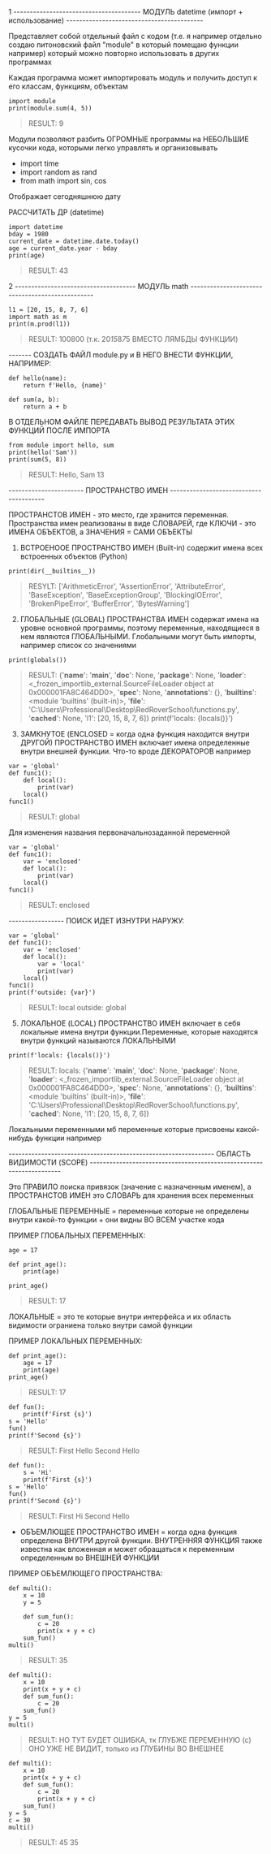 1 --------------------------------------- МОДУЛЬ datetime (импорт + использование) ------------------------------------------

Представляет собой отдельный файл с кодом (т.е. я например отдельно создаю питоновский файл "module" в который помещаю функции например) который можно повторно использовать в других программах

Каждая программа может импортировать модуль и получить доступ к его классам, функциям, объектам

```
import module
print(module.sum(4, 5))
```
> RESULT: 9

Модули позволяют разбить ОГРОМНЫЕ программы на НЕБОЛЬШИЕ кусочки кода, которыми легко управлять и организовывать 

- import time
- import random as rand
- from math import sin, cos

Отображает сегодняшнюю дату 

РАССЧИТАТЬ ДР (datetime)

```
import datetime
bday = 1980
current_date = datetime.date.today()
age = current_date.year - bday
print(age)
```
> RESULT: 43


2 ------------------------------------- МОДУЛЬ math ------------------------------------------------


```
l1 = [20, 15, 8, 7, 6]
import math as m
print(m.prod(l1))
```
> RESULT: 100800 (т.к. 20*15*8*7*5 ВМЕСТО ЛЯМБДЫ ФУНКЦИИ)


------- СОЗДАТЬ ФАЙЛ module.py и В НЕГО ВНЕСТИ ФУНКЦИИ, НАПРИМЕР:

```
def hello(name):
    return f'Hello, {name}'

def sum(a, b):
    return a + b
```

В ОТДЕЛЬНОМ ФАЙЛЕ ПЕРЕДАВАТЬ ВЫВОД РЕЗУЛЬТАТА ЭТИХ ФУНКЦИЙ ПОСЛЕ ИМПОРТА

```
from module import hello, sum
print(hello('Sam'))
print(sum(5, 8))
```

> RESULT: Hello, Sam
> 13


----------------------- ПРОСТРАНСТВО ИМЕН ---------------------------------------

ПРОСТРАНСТОВ ИМЕН - это место, где хранится переменная. Пространства имен реализованы в виде СЛОВАРЕЙ, где КЛЮЧИ - это ИМЕНА ОБЪЕКТОВ, а ЗНАЧЕНИЯ = САМИ ОБЪЕКТЫ

1. ВСТРОЕНООЕ ПРОСТРАНСТВО ИМЕН (Built-in) содержит имена всех встроенных объектов (Python)
```
print(dir(__builtins__))
```
> RESYLT: ['ArithmeticError', 'AssertionError', 'AttributeError', 'BaseException', 'BaseExceptionGroup', 'BlockingIOError', 'BrokenPipeError', 'BufferError', 'BytesWarning']


2. ГЛОБАЛЬНЫЕ (GLOBAL) ПРОСТРАНСТВА ИМЕН содержат имена на уровне основной программы, поэтому переменные, находящиеся в нем являются ГЛОБАЛЬНЫМИ. Глобальными могут быть импорты, например список со значениями 

```
print(globals())
```
> RESULT: {'__name__': '__main__', '__doc__': None, '__package__': None, '__loader__': <_frozen_importlib_external.SourceFileLoader object at 0x000001FA8C464DD0>, '__spec__': None, '__annotations__': {}, '__builtins__': <module 'builtins' (built-in)>, '__file__': 'C:\\Users\\Professional\\Desktop\\RedRoverSchool\\functions.py', '__cached__': None, 'l1': [20, 15, 8, 7, 6]}
print(f'locals: {locals()}')

3. ЗАМКНУТОЕ (ENCLOSED = когда одна функция находится внутри ДРУГОЙ) ПРОСТРАНСТВО ИМЕН включает имена определенные внутри внешней функции. Что-то вроде ДЕКОРАТОРОВ например

```
var = 'global'
def func1():
    def local():
        print(var)
    local()
func1()
```
> RESULT: global

Для изменения названия первоначальнозаданной переменной
```
var = 'global'
def func1():
    var = 'enclosed'
    def local():
        print(var)
    local()
func1()
```
> RESULT: enclosed

----------------- ПОИСК ИДЕТ ИЗНУТРИ НАРУЖУ:

```
var = 'global'
def func1():
    var = 'enclosed'
    def local():
        var = 'local'
        print(var)
    local()
func1()
print(f'outside: {var}')
```
> RESULT: local
> outside: global


5. ЛОКАЛЬНОЕ (LOCAL) ПРОСТРАНСТВО ИМЕН включает в себя локальные имена внутри функции.Переменные, которые находятся внутри функций называются ЛОКАЛЬНЫМИ

```
print(f'locals: {locals()}')
```
> RESULT: locals: {'__name__': '__main__', '__doc__': None, '__package__': None, '__loader__': <_frozen_importlib_external.SourceFileLoader object at 0x000001FA8C464DD0>, '__spec__': None, '__annotations__': {}, '__builtins__': <module 'builtins' (built-in)>, '__file__': 'C:\\Users\\Professional\\Desktop\\RedRoverSchool\\functions.py', '__cached__': None, 'l1': [20, 15, 8, 7, 6]}

Локальными переменными мб переменные которые присвоены какой-нибудь функции например 


--------------------------------------------------------------- ОБЛАСТЬ ВИДИМОСТИ (SCOPE) ---------------------------------------------------------------------

Это ПРАВИЛО поиска привязок (значение с назначенным именем), а ПРОСТРАНСТОВ ИМЕН это СЛОВАРЬ для хранения всех переменных

ГЛОБАЛЬНЫЕ ПЕРЕМЕННЫЕ = переменные которые не определены внутри какой-то функции + они видны ВО ВСЕМ участке кода

ПРИМЕР ГЛОБАЛЬНЫХ ПЕРЕМЕННЫХ:

```
age = 17

def print_age():
    print(age)

print_age()
```
> RESULT: 17

ЛОКАЛЬНЫЕ = это те которые внутри интерфейса и их область видимости ограниена только внутри самой функции

ПРИМЕР ЛОКАЛЬНЫХ ПЕРЕМЕННЫХ:

```
def print_age():
    age = 17
    print(age)
print_age()
```
>RESULT: 17

```
def fun():
    print(f'First {s}')
s = 'Hello'
fun()
print(f'Second {s}')
```
> RESULT: 
> First Hello
> Second Hello

```
def fun():
    s = 'Hi'
    print(f'First {s}')
s = 'Hello'
fun()
print(f'Second {s}')
```
> RESULT: 
> First Hi
> Second Hello

- ОБЪЕМЛЮЩЕЕ ПРОСТРАНСТВО ИМЕН = когда одна функция определена ВНУТРИ другой функции. ВНУТРЕННЯЯ ФУНКЦИЯ также известна как вложенная и может обращаться к переменным определенным во ВНЕШНЕЙ ФУНКЦИИ

ПРИМЕР ОБЪЕМЛЮЩЕГО ПРОСТРАНСТВА:

```
def multi():
    x = 10
    y = 5

    def sum_fun():
        c = 20
        print(x + y + c)
    sum_fun()
multi()
```
> RESULT: 35

```
def multi():
    x = 10
    print(x + y + c)
    def sum_fun():
        c = 20
    sum_fun()
y = 5
multi()
``` 
> RESULT: НО ТУТ БУДЕТ ОШИБКА, тк ГЛУБЖЕ ПЕРЕМЕННУЮ (с) ОНО УЖЕ НЕ ВИДИТ, только из ГЛУБИНЫ ВО ВНЕШНЕЕ 

```
def multi():
    x = 10
    print(x + y + c)
    def sum_fun():
        c = 20
        print(x + y + c)
    sum_fun()
y = 5
c = 30
multi()
```
> RESULT: 45
> 35



